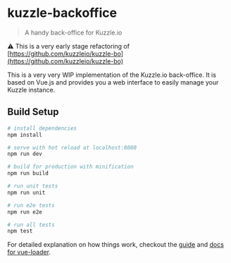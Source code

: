 # kuzzle-backoffice

> A handy back-office for Kuzzle.io

:warning: This is a very early stage refactoring of [https://github.com/kuzzleio/kuzzle-bo](https://github.com/kuzzleio/kuzzle-bo)


This is a very very WIP implementation of the Kuzzle.io back-office. It is based
on Vue.js and provides you a web interface to easily manage your Kuzzle instance.

## Build Setup

``` bash
# install dependencies
npm install

# serve with hot reload at localhost:8080
npm run dev

# build for production with minification
npm run build

# run unit tests
npm run unit

# run e2e tests
npm run e2e

# run all tests
npm test
```

For detailed explanation on how things work, checkout the [guide](http://vuejs-templates.github.io/webpack/) and [docs for vue-loader](http://vuejs.github.io/vue-loader).
